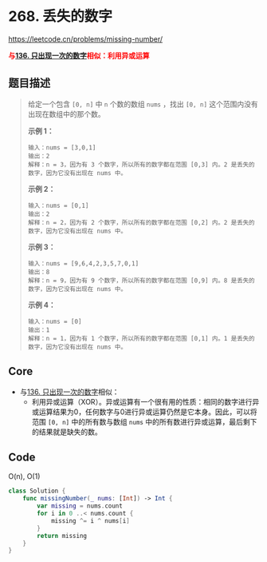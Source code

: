 # 268. 丢失的数字

https://leetcode.cn/problems/missing-number/

**<font color=red>与[136. 只出现一次的数字](https://leetcode.cn/problems/single-number/)相似：利用异或运算</font>**

## 题目描述

> 给定一个包含 `[0, n]` 中 `n` 个数的数组 `nums` ，找出 `[0, n]` 这个范围内没有出现在数组中的那个数。
>
> 
>
>  
>
> **示例 1：**
>
> ```
> 输入：nums = [3,0,1]
> 输出：2
> 解释：n = 3，因为有 3 个数字，所以所有的数字都在范围 [0,3] 内。2 是丢失的数字，因为它没有出现在 nums 中。
> ```
>
> **示例 2：**
>
> ```
> 输入：nums = [0,1]
> 输出：2
> 解释：n = 2，因为有 2 个数字，所以所有的数字都在范围 [0,2] 内。2 是丢失的数字，因为它没有出现在 nums 中。
> ```
>
> **示例 3：**
>
> ```
> 输入：nums = [9,6,4,2,3,5,7,0,1]
> 输出：8
> 解释：n = 9，因为有 9 个数字，所以所有的数字都在范围 [0,9] 内。8 是丢失的数字，因为它没有出现在 nums 中。
> ```
>
> **示例 4：**
>
> ```
> 输入：nums = [0]
> 输出：1
> 解释：n = 1，因为有 1 个数字，所以所有的数字都在范围 [0,1] 内。1 是丢失的数字，因为它没有出现在 nums 中。
> ```

## Core

- 与[136. 只出现一次的数字](https://leetcode.cn/problems/single-number/)相似：
  - 利用异或运算（XOR）。异或运算有一个很有用的性质：相同的数字进行异或运算结果为0，任何数字与0进行异或运算仍然是它本身。因此，可以将范围 `[0, n]` 中的所有数与数组 `nums` 中的所有数进行异或运算，最后剩下的结果就是缺失的数。

## Code

O(n), O(1)

```swift
class Solution {
    func missingNumber(_ nums: [Int]) -> Int {
        var missing = nums.count
        for i in 0 ..< nums.count {
            missing ^= i ^ nums[i]
        }
        return missing
    }
}
```

